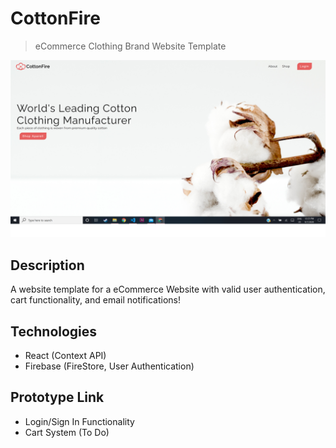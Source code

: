 # CottonFire
> eCommerce Clothing Brand Website Template

![](Screenshot.png)

## Description
A website template for a eCommerce Website with valid user authentication, cart functionality, and email notifications!

## Technologies
* React (Context API)
* Firebase (FireStore, User Authentication)

## Prototype Link
* Login/Sign In Functionality 
* Cart System (To Do)



